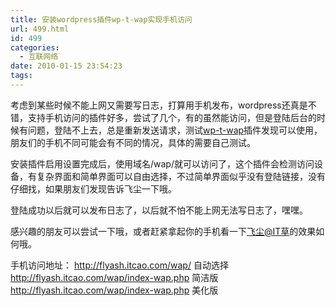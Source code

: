 ```yaml
---
title: 安装wordpress插件wp-t-wap实现手机访问
url: 499.html
id: 499
categories:
  - 互联网络
date: 2010-01-15 23:54:23
tags:
---
```


考虑到某些时候不能上网又需要写日志，打算用手机发布，wordpress还真是不错，支持手机访问的插件好多，尝试了几个，有的虽然能访问，但是登陆后台的时候有问题，登陆不上去，总是重新发送请求，测试[wp-t-wap](http://wordpress.org/extend/plugins/wp-t-wap/)插件发现可以使用，朋友们的手机不同可能会有不同的情况，具体的需要自己测试。  

安装插件启用设置完成后，使用域名/wap/就可以访问了，这个插件会检测访问设备，有复杂界面和简单界面可以自由选择，不过简单界面似乎没有登陆链接，没有仔细找，如果朋友们发现告诉飞尘一下哦。  

登陆成功以后就可以发布日志了，以后就不怕不能上网无法写日志了，嘿嘿。  

感兴趣的朋友可以尝试一下哦，或者赶紧拿起你的手机看一下[飞尘@IT草](http://flyash.itcao.com/)的效果如何哦。  

手机访问地址： http://flyash.itcao.com/wap/ 自动选择 http://flyash.itcao.com/wap/index-wap.php 简洁版 http://flyash.itcao.com/wap/index-wap.php 美化版